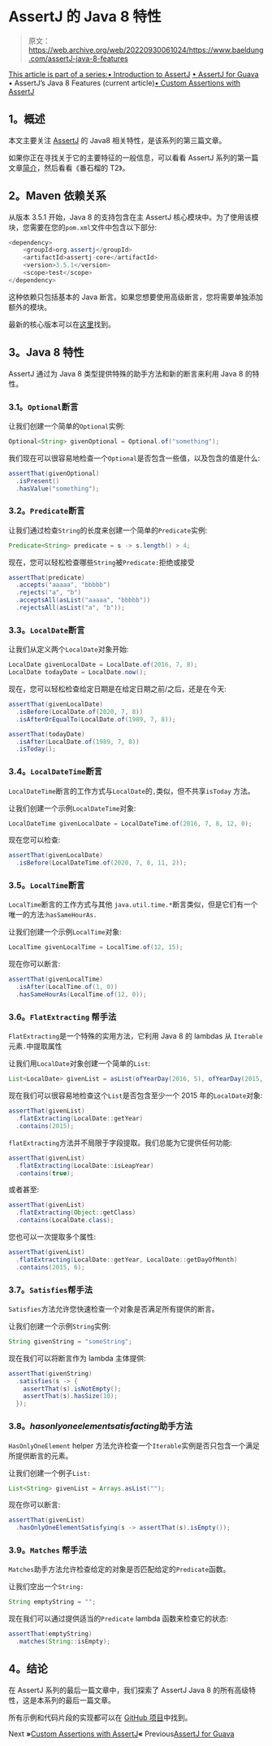 # AssertJ 的 Java 8 特性

> 原文：<https://web.archive.org/web/20220930061024/https://www.baeldung.com/assertJ-java-8-features>

[This article is part of a series:](javascript:void(0);)[• Introduction to AssertJ](/web/20220123160032/https://www.baeldung.com/introduction-to-assertj)
[• AssertJ for Guava](/web/20220123160032/https://www.baeldung.com/assertJ-for-guava)
• AssertJ’s Java 8 Features (current article)[• Custom Assertions with AssertJ](/web/20220123160032/https://www.baeldung.com/assertj-custom-assertion)

## 1。概述

本文主要关注 [AssertJ](https://web.archive.org/web/20220123160032/https://joel-costigliola.github.io/assertj/) 的 Java8 相关特性，是该系列的第三篇文章。

如果你正在寻找关于它的主要特征的一般信息，可以看看 AssertJ 系列的第一篇文章[简介](/web/20220123160032/https://www.baeldung.com/introduction-to-assertj)，然后看看《番石榴的 T2》。

## 2。Maven 依赖关系

从版本 3.5.1 开始，Java 8 的支持包含在主 AssertJ 核心模块中。为了使用该模块，您需要在您的`pom.xml`文件中包含以下部分:

```java
<dependency>
    <groupId>org.assertj</groupId>
    <artifactId>assertj-core</artifactId>
    <version>3.5.1</version>
    <scope>test</scope>
</dependency>
```

这种依赖只包括基本的 Java 断言。如果您想要使用高级断言，您将需要单独添加额外的模块。

最新的核心版本可以在[这里](https://web.archive.org/web/20220123160032/https://search.maven.org/classic/#search%7Cga%7C1%7Ca%3A%22assertj-core%22)找到。

## 3。Java 8 特性

AssertJ 通过为 Java 8 类型提供特殊的助手方法和新的断言来利用 Java 8 的特性。

### 3.1。`Optional`断言

让我们创建一个简单的`Optional`实例:

```java
Optional<String> givenOptional = Optional.of("something");
```

我们现在可以很容易地检查一个`Optional`是否包含一些值，以及包含的值是什么:

```java
assertThat(givenOptional)
  .isPresent()
  .hasValue("something");
```

### 3.2。`Predicate`断言

让我们通过检查`String`的长度来创建一个简单的`Predicate`实例:

```java
Predicate<String> predicate = s -> s.length() > 4;
```

现在，您可以轻松检查哪些`String`被`Predicate:`拒绝或接受

```java
assertThat(predicate)
  .accepts("aaaaa", "bbbbb")
  .rejects("a", "b")
  .acceptsAll(asList("aaaaa", "bbbbb"))
  .rejectsAll(asList("a", "b"));
```

### 3.3。`LocalDate`断言

让我们从定义两个`LocalDate`对象开始:

```java
LocalDate givenLocalDate = LocalDate.of(2016, 7, 8);
LocalDate todayDate = LocalDate.now();
```

现在，您可以轻松检查给定日期是在给定日期之前/之后，还是在今天:

```java
assertThat(givenLocalDate)
  .isBefore(LocalDate.of(2020, 7, 8))
  .isAfterOrEqualTo(LocalDate.of(1989, 7, 8));

assertThat(todayDate)
  .isAfter(LocalDate.of(1989, 7, 8))
  .isToday();
```

### 3.4。`LocalDateTime`断言

`LocalDateTime`断言的工作方式与`LocalDate`的`,`类似，但不共享`isToday` 方法。

让我们创建一个示例`LocalDateTime`对象:

```java
LocalDateTime givenLocalDate = LocalDateTime.of(2016, 7, 8, 12, 0);
```

现在您可以检查:

```java
assertThat(givenLocalDate)
  .isBefore(LocalDateTime.of(2020, 7, 8, 11, 2));
```

### 3.5。`LocalTime`断言

`LocalTime`断言的工作方式与其他 `java.util.time.*`断言类似，但是它们有一个唯一的方法:`hasSameHourAs.`

让我们创建一个示例`LocalTime`对象:

```java
LocalTime givenLocalTime = LocalTime.of(12, 15);
```

现在你可以断言:

```java
assertThat(givenLocalTime)
  .isAfter(LocalTime.of(1, 0))
  .hasSameHourAs(LocalTime.of(12, 0));
```

### 3.6。`FlatExtracting` 帮手法

`FlatExtracting`是一个特殊的实用方法，它利用 Java 8 的 lambdas 从 `Iterable`元素`.`中提取属性

让我们用`LocalDate`对象创建一个简单的`List`:

```java
List<LocalDate> givenList = asList(ofYearDay(2016, 5), ofYearDay(2015, 6));
```

现在我们可以很容易地检查这个`List`是否包含至少一个 2015 年的`LocalDate`对象:

```java
assertThat(givenList)
  .flatExtracting(LocalDate::getYear)
  .contains(2015);
```

`flatExtracting`方法并不局限于字段提取。我们总能为它提供任何功能:

```java
assertThat(givenList)
  .flatExtracting(LocalDate::isLeapYear)
  .contains(true);
```

或者甚至:

```java
assertThat(givenList)
  .flatExtracting(Object::getClass)
  .contains(LocalDate.class);
```

您也可以一次提取多个属性:

```java
assertThat(givenList)
  .flatExtracting(LocalDate::getYear, LocalDate::getDayOfMonth)
  .contains(2015, 6);
```

### 3.7。`Satisfies`帮手法

`Satisfies`方法允许您快速检查一个对象是否满足所有提供的断言。

让我们创建一个示例`String`实例:

```java
String givenString = "someString";
```

现在我们可以将断言作为 lambda 主体提供:

```java
assertThat(givenString)
  .satisfies(s -> {
    assertThat(s).isNotEmpty();
    assertThat(s).hasSize(10);
  });
```

### 3.8。*hasonlyoneelementsatisfacting*助手方法

`HasOnlyOneElement` helper 方法允许检查一个`Iterable`实例是否只包含一个满足所提供断言的元素。

让我们创建一个例子`List:`

```java
List<String> givenList = Arrays.asList("");
```

现在你可以断言:

```java
assertThat(givenList)
  .hasOnlyOneElementSatisfying(s -> assertThat(s).isEmpty());
```

### 3.9。`Matches` 帮手法

`Matches`助手方法允许检查给定的对象是否匹配给定的`Predicate`函数。

让我们空出一个`String:`

```java
String emptyString = "";
```

现在我们可以通过提供适当的`Predicate` lambda 函数来检查它的状态:

```java
assertThat(emptyString)
  .matches(String::isEmpty);
```

## 4。结论

在 AssertJ 系列的最后一篇文章中，我们探索了 AssertJ Java 8 的所有高级特性，这是本系列的最后一篇文章。

所有示例和代码片段的实现都可以在 [GitHub 项目](https://web.archive.org/web/20220123160032/https://github.com/eugenp/tutorials/tree/master/testing-modules/assertion-libraries)中找到。

Next **»**[Custom Assertions with AssertJ](/web/20220123160032/https://www.baeldung.com/assertj-custom-assertion)**«** Previous[AssertJ for Guava](/web/20220123160032/https://www.baeldung.com/assertJ-for-guava)